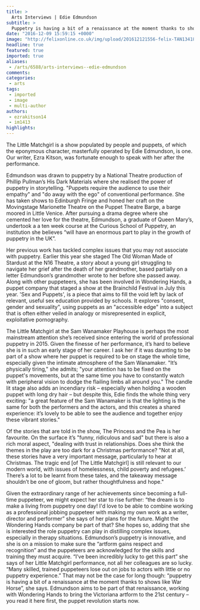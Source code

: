 ```yaml
---
title: >
  Arts Interviews | Edie Edmundson
subtitle: >
  Puppetry is having a bit of a renaissance at the moment thanks to shows like War Horse
date: "2016-12-09 15:59:15 +0000"
image: "http://felixonline.co.uk/img/upload/201612121556-felix-TAN13418 (1)_captioned.jpg"
headline: true
featured: true
imported: true
aliases:
 - /arts/6588/arts-interviews--edie-edmundson
comments:
categories:
 - arts
tags:
 - imported
 - image
 - multi-author
authors:
 - ezrakitson14
 - im1413
highlights:
---
```


The Little Matchgirl is a show populated by people and puppets, of which the eponymous character, masterfully operated by Edie Edmundson, is one.  Our writer, Ezra Kitson, was fortunate enough to speak with her after the performance.

Edmundson was drawn to puppetry by a National Theatre production of Phillip Pullman’s His Dark Materials where she realised the power of puppetry in storytelling. "Puppets require the audience to use their empathy" and "do away with the ego" of conventional performance. She has taken shows to Edinburgh Fringe and honed her craft on the Movingstage Marionette Theatre on the Puppet Theatre Barge, a barge moored in Little Venice. After pursuing a drama degree where she cemented her love for the theatre, Edmundson, a graduate of Queen Mary’s,  undertook a  a ten week course at the Curious School of Puppetry, an institution she believes “will have an enormous part to play in the growth of puppetry in the UK”.

Her previous work has tackled complex issues that you may not associate with puppetry. Earlier this year she staged The Old Woman Made of Stardust at the N16 Theatre, a story about a young girl struggling to navigate her grief after the death of her grandmother, based partially on a letter Edmundson’s grandmother wrote to her before she passed away. Along with other puppeteers, she has been involved in Wondering Hands, a puppet company that staged a show at the Brainchild Festival in July this year. 'Sex and Puppets', is a piece  that aims to fill the void left by lack of relevant, useful sex education provided by schools. It explores "consent, gender and sexuality", using puppets as an "accessible edge" into a subject that is often either veiled in analogy or misrepresented in explicit, exploitative pornography.

The Little Matchgirl at the Sam Wanamaker Playhouse is perhaps the most mainstream attention she’s received since entering the world of professional puppetry in 2015. Given the finesse of her performance, it’s hard to believe she is in such an early stage of her career. I ask her if it was daunting to be part of a show where her puppet is required to be on stage the whole time, especially given the intimate atmosphere of the Sam Wanamaker. "It’s physically tiring," she admits; "your attention has to be fixed on the puppet's movements, but at the same time you have to constantly watch with peripheral vision to dodge the flailing limbs all around you." The candle lit stage also adds an incendiary risk – especially when holding a wooden puppet with long dry hair – but despite this, Edie finds the whole thing very exciting: "a great feature of the Sam Wanamaker is that the lighting is the same for both the performers and the actors, and this creates a shared experience: it’s lovely to be able to see the audience and together enjoy these vibrant stories."

Of the stories that are told in the show, The Princess and the Pea is her favourite. On the surface it’s "funny, ridiculous and sad" but there is also a rich moral aspect, "dealing with trust in relationships. Does she think the themes in the play are too dark for a Christmas performance? "Not at all, these stories have a very important message, particularly to hear at Christmas. The tragic end [of The Little Matchgirl] is still relevant to our modern world, with issues of homelessness, child poverty and refugees.’ There’s a lot to be learnt from these tales, and the takeaway message shouldn’t be one of gloom, but rather thoughtfulness and hope."

Given the extraordinary range of her achievements since becoming a full-time puppeteer, we might expect her star to rise further: “the dream is to make a living from puppetry one day! I'd  love to be able to combine working as a professional jobbing puppeteer with making my own work as a writer, director and performer” she says of her plans for the future. Might the Wondering Hands company be part of that? She hopes so, adding that she is interested the role puppetry can play in distilling complex issues, especially in therapy situations. Edmundson’s puppetry is innovative, and she is on a mission to make sure the “artform gains respect and recognition” and the puppeteers are acknowledged for the skills and training they must acquire. “I’ve been incredibly lucky to get this part” she says of her Little Matchgirl performance, not all her colleagues are so lucky. “Many skilled, trained puppeteers lose out on jobs to actors with little or no puppetry experience.” That may not be the case for long though: “puppetry is having a bit of a renaissance at the moment thanks to shows like War Horse”, she says. Edmundson aims to be part of that renaissance, working with Wondering Hands to  bring the Victoriana artform to the 21st century – you read it here first, the puppet revolution starts now.
